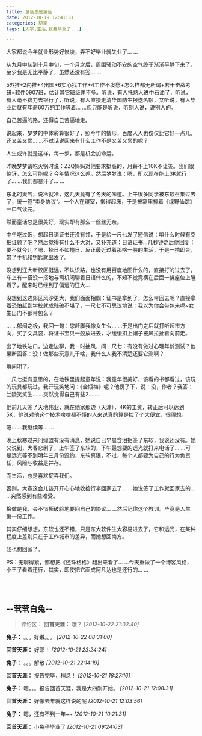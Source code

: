 ```yaml
---
title: 童话总是童话
date: 2012-10-19 12:41:51
categories: 随笔
tags: [大学,生活,我要毕业了...]

---
```

大家都说今年就业形势好惨淡，弄不好毕业就失业了... ...

从九月中旬到十月中旬，一个月之后，周围骚动不安的空气终于渐渐平静下来了，至少我是无比平静了，虽然还没有签... ...

5外推+2内推+4出国+6实心找工作+4工作不发愁+怎么样都无所谓+若干奋战考研=软件0907班，估计其它班级差不多。听说，有人托熟人进中石油了，听说，有人毫不费力去银行了，听说，有人直接走清华国防生报送名额，又听说，有人毕业后就有年薪60万的工作等着... ...但只能是听说，听别人说，说别人的。

自己苦逼的路，还得自己苦逼地走。

说起来，梦梦的中体彩算很好了，照今年的情形，百度人人也仅仅比它好一点儿，还又苦又累... ...不过话说回来有什么工作不是又苦又累的呢？

人生或许就是这样，每一步，都是机会加命运。

昨晚梦梦请吃火锅时说：ZZQ妈妈对他要求挺高的，月薪不上10K不让签。我们很惊讶，怎么可能呢？今年情况这么差。然后梦梦说：嗯，所以现在能上3K就行了... ...我们都暴汗了... ...

东北的天气，说冷就冷，这几天竟有了冬天的味道。上午很多同学被东软召集过去了，统一签“卖身协议”。一个人在寝室，懒得起床，于是被窝里捧着《绿野仙踪》一口气读完。 

然而童话总是很美好，现实却有那么一丝丝无奈。

中午吃过饭，想起日语证书还没有领，于是给一尺七发了短信说：咱什么时候有空把证领了吧？然后觉得有什么不大对，又补充道：日语证书...几秒钟之后他回复：要不就今儿？嗯，择日不如撞日，反正最近过着那啥一般的生活，于是一拍即合，带了手机和钥匙就出发了。

没想到辽大新校区挺远，不认识路，也没有用百度地图什么的，直接打的过去了，车上有一搭没一搭地与司机闲聊着日语什么的，不知不觉竟横在后面一排座位上睡着了，醒来时已经到了偏远的辽大...

没想到这边郊区风沙更大，我们面面相觑：证书是拿到了，怎么带回去呢？直接拿着恐怕赶到学校就成残破不堪了，一尺七不可思议地说：我以为你会带包来呢~女生出门不都带包么？

... ...郁闷之极，我回一句：您赶脚我像女生么... ...于是出门之后就打听超市方向，买了文具袋，将证书宝贝一般放进去，才缓缓扣上帽子被风拉扯着向前走。

出了地铁站口，边走边聊，我一时抽风，问一尺七：有没有做过心理年龄测试？他果断回答：没！做那些玩意儿干啥，我什么人我不清楚还要它测啊？

瞬间明了。

一尺七挺有意思的，在地铁里提起童年说：我童年很美好，该看的书都看过，该玩的玩具都玩过。我开玩笑地问：《金瓶梅》呢？他愣了下，说：没，作者？我答：兰陵笑笑生... ...突然觉得自己有些2... ...

他前几天签了天地伟业，就在他家那边（天津），4K的工资，转正后可以达到5K，他说对他这个技术啥啥都不懂的人来说真的算是捡了个大便宜，很理想。

嗯... ...我继续等... ...

晚上秋寒过来问绿盟有没有消息，她说自己早晨含泪拒签了东软，我说还没有。她又说到，大春悲剧了，上午签了东软的，下午最想要的远光就打来电话了... ...可是远光等不到明年三月份毁约，东软真狠，不过，每个人都要为自己的行为负责任，风险与收益是并存。

而生活，总是喜欢捉弄我们。

否则，大春这会儿该开开心心地收拾行李回家去了... ...她说签了工作就回家去的... ...突然感到有些难受。

换做是我，会不惜撕破脸地要回自己的协议... ...然后记住这个教训。毕竟是人生第一份工作。

其实仔细想想，东软也还不错，只是东大软件生太容易进去了，它和远光，在某种程度上差别只在于工作城市的差异，而她想回南方。

我也想回家了。

PS：无聊得紧，都想把《还珠格格》翻出来看了... ...今天重做了一个博客风格，小王子看着还行，其实，即使把它画成阿凡达也是还行的... ...

<br /><br />

--茕茕白兔--
---
>评论区：
>**回首天涯：** 哦？  *[2012-10-22 21:02:40]*
>
**兔子：** 。。。好嫩。。。  *[2012-10-22 08:31:00]*
>
**回首天涯：** 好耶！  *[2012-10-21 23:24:24]*
>
**兔子：** 。。。解散  *[2012-10-21 22:14:19]*
>
**回首天涯：** 报告完毕，稍息！  *[2012-10-21 18:27:16]*
>
**兔子：** 嗯。。。报告回首天涯，我是大四刚开始。  *[2012-10-21 12:08:31]*
>
**回首天涯：** 好像去年就这样说的呢  *[2012-10-21 12:03:56]*
>
**兔子：** 嗯，还有不到一年~~  *[2012-10-21 10:21:31]*
>
**回首天涯：** 小兔子毕业了  *[2012-10-21 09:24:03]*
>

